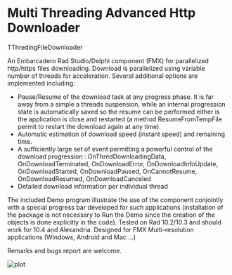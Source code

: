 # Multi Threading Advanced Http Downloader 

TThredingFileDownloader

An Embarcadero Rad Studio/Delphi component (FMX) for parallelized http/https files downloading. Download is parallelized using variable number of threads for acceleration. Several additional options are implemented including:
-	Pause/Resume of the download task at any progress phase. It is far away from a simple a threads suspension, while an internal progression state is automatically saved so the resume can be performed either is the application is close and restarted (a method ResumeFromTempFile permit to restart the download again at any time).
-	Automatic estimation of download speed (instant speed) and remaining time.
-	A sufficiently large set of event permitting a  powerful control of the download progression : OnThredDownloadingData, OnDownloadTerminated, OnDownloadError, OnDownloadInfoUpdate, OnDownloadStarted, OnDownloadPaused, OnCannotResume, OnDownloadResumed, OnDownloadCanceled
-	Detailed download information per individual thread

The included Demo program illustrate the use of the component conjointly with a special progress bar developed for such applications (installation of the package is not necessary to Run the Demo since the creation of the objects is done explicitly in the code).
Tested on Rad 10.2/10.3 and should work for 10.4 and Alexandria. 
Designed for FMX Multi-resolution applications (Windows, Android and Mac …)  

Remarks and bugs report are welcome.  




![plot](https://github.com/kamel78/Multi-Threading-Advanced-Http-Downloader-/blob/main/DemoCapture.png)



